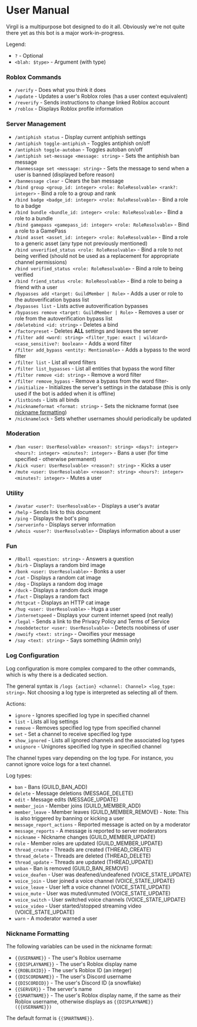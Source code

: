 # User Manual

Virgil is a multipurpose bot designed to do it all. Obviously we're not quite there yet as this bot is a major work-in-progress.

Legend:

- `?` - Optional
- `<blah: $type>` - Argument (with type)

### Roblox Commands

- `/verify` - Does what you think it does
- `/update` - Updates a user's Roblox roles (has a user context equivalent)
- `/reverify` - Sends instructions to change linked Roblox account
- `/roblox` - Displays Roblox profile information

### Server Management

- `/antiphish status` - Display current antiphish settings
- `/antiphish toggle-antiphish` - Toggles antiphish on/off
- `/antiphish toggle-autoban` - Toggles autoban on/off
- `/antiphish set-message <message: string>` - Sets the antiphish ban message
- `/banmessage set <message: string>` - Sets the message to send when a user is banned (displayed before reason)
- `/banmessage clear` - Clears the ban message
- `/bind group <group_id: integer> <role: RoleResolvable> <rank?: integer>` - Bind a role to a group and rank
- `/bind badge <badge_id: integer> <role: RoleResolvable>` - Bind a role to a badge
- `/bind bundle <bundle_id: integer> <role: RoleResolvable>` - Bind a role to a bundle
- `/bind gamepass <gamepass_id: integer> <role: RoleResolvable>` - Bind a role to a GamePass
- `/bind asset <asset_id: integer> <role: RoleResolvable>` - Bind a role to a generic asset (any type not previously mentioned)
- `/bind unverified_status <role: RoleResolvable>` - Bind a role to not being verified (should not be used as a replacement for appropriate channel permissions)
- `/bind verified_status <role: RoleResolvable>` - Bind a role to being verified
- `/bind friend_status <role: RoleResolvable>` - Bind a role to being a friend with a user
- `/bypasses add <target: GuildMember | Role>` - Adds a user or role to the autoverification bypass list
- `/bypasses list` - Lists active autoverification bypasses
- `/bypasses remove <target: GuildMember | Role>` - Removes a user or role from the autoverification bypass list
- `/deletebind <id: string>` - Deletes a bind
- `/factoryreset` - Deletes **ALL** settings and leaves the server
- `/filter add <word: string> <filter_type: exact | wildcard> <case_sensitive?: boolean>` - Adds a word filter
- `/filter add_bypass <entity: Mentionable>` - Adds a bypass to the word filter
- `/filter list` - List all word filters
- `/filter list_bypasses` - List all entities that bypass the word filter
- `/filter remove <id: string>` - Remove a word filter
- `/filter remove_bypass` - Remove a bypass from the word filter-
- `/initialize` - Initializes the server's settings in the database (this is only used if the bot is added when it is offline)
- `/listbinds` - Lists all binds
- `/nicknameformat <format: string>` - Sets the nickname format (see [nickname formatting](#nickname-formatting))
- `/nicknamelock` - Sets whether usernames should periodically be updated

### Moderation

- `/ban <user: UserResolvable> <reason?: string> <days?: integer> <hours?: integer> <minutes?: integer>` - Bans a user (for time specified - otherwise permanent)
- `/kick <user: UserResolvable> <reason?: string>` - Kicks a user
- `/mute <user: UserResolvable> <reason?: string> <hours?: integer> <minutes?: integer>` - Mutes a user

### Utility

- `/avatar <user?: UserResolvable>` - Displays a user's avatar
- `/help` - Sends link to this document
- `/ping` - Displays the bot's ping
- `/serverinfo` - Displays server information
- `/whois <user?: UserResolvable>` - Displays information about a user

### Fun

- `/8ball <question: string>` - Answers a question
- `/birb` - Displays a random bird image
- `/bonk <user: UserResolvable>` - Bonks a user
- `/cat` - Displays a random cat image
- `/dog` - Displays a random dog image
- `/duck` - Displays a random duck image
- `/fact` - Displays a random fact
- `/httpcat` - Displays an HTTP cat image
- `/hug <user: UserResolvable>` - Hugs a user
- `/internetspeed` - Displays your current internet speed (not really)
- `/legal` - Sends a link to the Privacy Policy and Terms of Service
- `/noobdetector <user: UserResolvable>` - Detects noobiness of user
- `/owoify <text: string>` - Owoifies your message
- `/say <text: string>` - Says something (Admin only)

### Log Configuration

Log configuration is more complex compared to the other commands, which is why there is a dedicated section.

The general syntax is `/logs {action} <channel: Channel> <log_type: string>`. Not choosing a log type is interpreted as selecting all of them.

Actions:

- `ignore` - Ignores specified log type in specified channel
- `list` - Lists all log settings
- `remove` - Removes specified log type from specified channel
- `set` - Set a channel to receive specified log type
- `show_ignored` - Lists all ignored channels and the associated log types
- `unignore` - Unignores specified log type in specified channel

The channel types vary depending on the log type. For instance, you cannot ignore voice logs for a text channel.

Log types:

- `ban` - Bans (GUILD_BAN_ADD)
- `delete` - Message deletions (MESSAGE_DELETE)
- `edit` - Message edits (MESSAGE_UPDATE)
- `member_join` - Member joins (GUILD_MEMBER_ADD)
- `member_leave` - Member leaves (GUILD_MEMBER_REMOVE) - Note: This is also triggered by banning or kicking a user
- `message_report_actions` - Reported message is acted on by a moderator
- `message_reports` - A message is reported to server moderators
- `nickname` - Nickname changes (GUILD_MEMBER_UPDATE)
- `role` - Member roles are updated (GUILD_MEMBER_UPDATE)
- `thread_create` - Threads are created (THREAD_CREATE)
- `thread_delete` - Threads are deleted (THREAD_DELETE)
- `thread_update` - Threads are updated (THREAD_UPDATE)
- `unban` - Ban is removed (GUILD_BAN_REMOVE)
- `voice_deafen` - User was deafened/undeafened (VOICE_STATE_UPDATE)
- `voice_join` - User joined a voice channel (VOICE_STATE_UPDATE)
- `voice_leave` - User left a voice channel (VOICE_STATE_UPDATE)
- `voice_mute` - User was muted/unmuted (VOICE_STATE_UPDATE)
- `voice_switch` - User switched voice channels (VOICE_STATE_UPDATE)
- `voice_video` - User started/stopped streaming video (VOICE_STATE_UPDATE)
- `warn` - A moderator warned a user

### Nickname Formatting

The following variables can be used in the nickname format:

- `{{USERNAME}}` - The user's Roblox username
- `{{DISPLAYNAME}}` - The user's Roblox display name
- `{{ROBLOXID}}` - The user's Roblox ID (an integer)
- `{{DISCORDNAME}}` - The user's Discord username
- `{{DISCORDID}}` - The user's Discord ID (a snowflake)
- `{{SERVER}}` - The server's name
- `{{SMARTNAME}}` - The user's Roblox display name, if the same as their Roblox username, otherwise displays as `{{DISPLAYNAME}} ({{USERNAME}})`

The default format is `{{SMARTNAME}}`.
